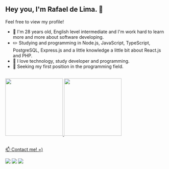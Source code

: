 ## Hey you, I'm Rafael de Lima. 👋
Feel free to view my profile! 

- 💬 I'm 28 years old, English level intermediate and I'm work hard to learn more and more about software developing.
- ✏️ Studying and programming in Node.js, JavaScript, TypeScript, PostgreSQL, Express.js and a little knowledge a little bit about React.js and PHP.
- 💖 I love technology, study developer and programming.
- 🌱 Seeking my first position in the programming field.

##

<div>
  <a href="https://github.com/raFaL02">
  <img height="180em" src="https://github-readme-stats.vercel.app/api?username=raFaL02&show_icons=true&theme=dark&include_all_commits=true&count_private=true"/>
  <img height="180em" src="https://github-readme-stats.vercel.app/api/top-langs/?username=raFaL02&layout=compact&langs_count=16&theme=dark"/>
</div>

##

<div >
<p>📫 Contact me! =) </p>
 <a href="https://www.linkedin.com/in/orafaellima/" target="_blank"><img src="https://img.shields.io/badge/-LinkedIn-%230077B5?style=for-the-badge&logo=linkedin&logoColor=white" target="_blank"></a>  <a href="https://www.instagram.com/orafaellima_/" target="_blank"><img src="https://img.shields.io/badge/Instagram-E4405F?style=for-the-badge&logo=instagram&logoColor=white" target="_blank"></a>  <a href="https://twitter.com/_orafaellima" target="_blank"><img src="https://img.shields.io/badge/Twitter-1DA1F2?style=for-the-badge&logo=twitter&logoColor=white" target="_blank"></a>  <a href=""
 
</div>
